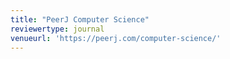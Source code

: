 ```yaml
---
title: "PeerJ Computer Science"
reviewertype: journal
venueurl: 'https://peerj.com/computer-science/'
---
```

